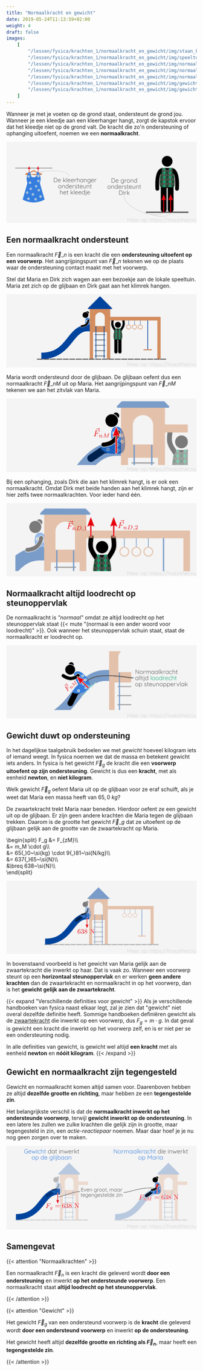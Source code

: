 ```yaml
---
title: "Normaalkracht en gewicht"
date: 2019-05-24T11:13:59+02:00
weight: 4
draft: false
images:
    [
        "/lessen/fysica/krachten_1/normaalkracht_en_gewicht/img/staan_kapstok.png",
        "/lessen/fysica/krachten_1/normaalkracht_en_gewicht/img/speeltuin.png",
        "/lessen/fysica/krachten_1/normaalkracht_en_gewicht/img/normaalkracht_schuifaf.png",
        "/lessen/fysica/krachten_1/normaalkracht_en_gewicht/img/normaalkracht_klimrek.png",
        "/lessen/fysica/krachten_1/normaalkracht_en_gewicht/img/normaalkracht_loodrecht.png",
        "/lessen/fysica/krachten_1/normaalkracht_en_gewicht/img/gewicht_maria.png",
        "/lessen/fysica/krachten_1/normaalkracht_en_gewicht/img/gewicht_vs_normaalkracht.png",
    ]
---
```


Wanneer je met je voeten op de grond staat, ondersteunt de grond jou. Wanneer
je een kleedje aan een kleerhanger hangt, zorgt de kapstok ervoor dat het
kleedje niet op de grond valt. De kracht die zo'n ondersteuning of ophanging
uitoefent, noemen we een **normaalkracht**.

![Voorbeelden van normaalkrachten](img/staan_kapstok.png )

## Een normaalkracht ondersteunt

Een normaalkracht $\vec{F}\_{n}$ is een kracht die een **ondersteuning
uitoefent op een voorwerp**. Het aangrijpingspunt van $\vec{F}\_{n}$ tekenen we
op de plaats waar de ondersteuning contact maakt met het voorwerp.

Stel dat Maria en Dirk zich wagen aan een bezoekje aan de lokale speeltuin.
Maria zet zich op de glijbaan en Dirk gaat aan het klimrek hangen.

![Maria en Dirk in de speeltuin](img/speeltuin.png )

Maria wordt ondersteund door de glijbaan. De glijbaan oefent dus een
normaalkracht $\vec{F}\_{nM}$ uit op Maria. Het aangrijpingspunt van
$\vec{F}\_{nM}$ tekenen we aan het zitvlak van Maria.

![Normaalkracht uitgeoefend door glijbaan](img/normaalkracht_schuifaf.png )

Bij een ophanging, zoals Dirk die aan het klimrek hangt, is er ook een
normaalkracht. Omdat Dirk met beide handen aan het klimrek hangt, zijn er hier
zelfs twee normaalkrachten. Voor ieder hand één.

![Normaalkracht uitgeoefend door klimrek](img/normaalkracht_klimrek.png )

## Normaalkracht altijd loodrecht op steunoppervlak

De normaalkracht is _"normaal"_ omdat ze altijd loodrecht op het steunoppervlak
staat {{< mute "(normaal is een ander woord voor loodrecht)" >}}. Ook
wanneer het steunoppervlak schuin staat, staat de normaalkracht er loodrecht op.

![Normaalkacht is altijd loodrecht op het steunoppervlak](img/normaalkracht_loodrecht.png )

## Gewicht duwt op ondersteuning

In het dagelijkse taalgebruik bedoelen we met _gewicht_ hoeveel kilogram iets
of iemand weegt. In fysica noemen we dat de massa en betekent gewicht iets
anders. In fysica is het gewicht $\vec{F}_g$ de kracht die een **voorwerp
uitoefent op zijn ondersteuning**. Gewicht is dus een **kracht**, met als
eenheid **newton**, en **niet kilogram**.

Welk gewicht $\vec{F}_g$ oefent Maria uit op de glijbaan voor ze eraf schuift,
als je weet dat Maria een massa heeft van $65{,}0~\si{kg}$?

De zwaartekracht trekt Maria naar beneden. Hierdoor oefent ze een gewicht uit
op de glijbaan. Er zijn geen andere krachten die Maria tegen de glijbaan
trekken. Daarom is de grootte het gewicht $\vec{F}\_g$ dat ze uitoefent op de
glijbaan gelijk aan de grootte van de zwaartekracht op Maria.

\begin{split}
F_g &= F\_{zM}\\\\\
 &= m_M \cdot g\\\\\
 &= 65{,}0~\si{kg} \cdot 9{,}81~\si{N/kg}\\\\\
 &= 637{,}65~\si{N}\\\\\
 &\breq 638~\si{N}\\\\\
\end{split}

![Het gewicht uitgeoefend door Maria op de glijbaan](img/gewicht_maria.png )

In bovenstaand voorbeeld is het gewicht van Maria gelijk aan de zwaartekracht
die inwerkt op haar. Dat is vaak zo. Wanneer een voorwerp steunt op een
**horizontaal steunoppervlak** en er werken **geen andere krachten** dan de
zwaartekracht en normaalkracht in op het voorwerp, dan is het **gewicht gelijk
aan de zwaartekracht**.

{{< expand "Verschillende definities voor gewicht" >}}
Als je verschillende handboeken van fysica naast elkaar legt, zal je zien dat
"gewicht" niet overal dezelfde definitie heeft. Sommige handboeken definiëren
gewicht als de [zwaartekracht](zwaartekracht) die inwerkt op een voorwerp,
dus $F_g = m \cdot g$. In dat geval is gewicht een kracht die inwerkt op het
voorwerp zelf, en is er niet per se een ondersteuning nodig.

In alle definities van gewicht, is gewicht wel altijd **een kracht** met als
eenheid **newton** en **nóóit kilogram**.
{{< /expand >}}

## Gewicht en normaalkracht zijn tegengesteld

Gewicht en normaalkracht komen altijd samen voor. Daarenboven hebben ze altijd
**dezelfde grootte en richting**, maar hebben ze een **tegengestelde zin**.

Het belangrijkste verschil is dat de
**normaalkracht inwerkt op het ondersteunde voorwerp**, terwijl
**gewicht inwerkt op de ondersteuning**. In een latere les zullen we zulke
krachten die gelijk zijn in grootte, maar tegengesteld in zin, een
_actie-reactiepaar_ noemen. Maar daar hoef je je nu nog geen zorgen over te
maken.

![Gewicht en normaalkracht zijn gelijk maar hebben een tegengestelde zin](img/gewicht_vs_normaalkracht.png )

## Samengevat

{{< attention "Normaalkrachten" >}}

Een normaalkracht $\vec{F}_n$ is een kracht die geleverd wordt **door een
ondersteuning** en inwerkt **op het ondersteunde voorwerp**. Een normaalkracht
staat **altijd loodrecht op het steunoppervlak**.

{{< /attention >}}

{{< attention "Gewicht" >}}

Het gewicht $\vec{F}_g$ van een ondersteund voorwerp is de **kracht** die
geleverd wordt **door een ondersteund voorwerp** en inwerkt **op de
ondersteuning**.

Het gewicht heeft altijd **dezelfde grootte en richting als $\vec{F}_n$**, maar
heeft een **tegengestelde zin**.

{{< /attention >}}

